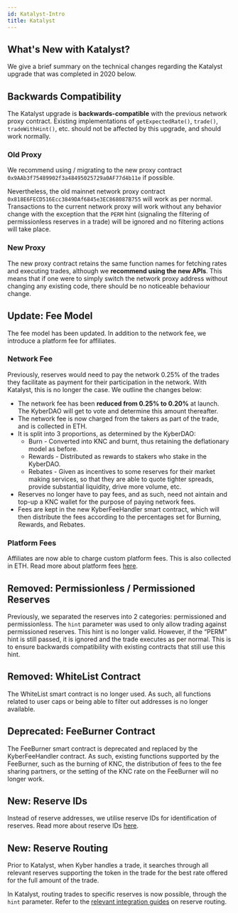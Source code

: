 ```yaml
---
id: Katalyst-Intro
title: Katalyst
---
```

[//]: # (tagline)
## What's New with Katalyst?

We give a brief summary on the technical changes regarding the Katalyst upgrade that was completed in 2020 below.

## Backwards Compatibility

The Katalyst upgrade is **backwards-compatible** with the previous network proxy contract. Existing implementations of `getExpectedRate()`, `trade()`, `tradeWithHint()`, etc. should not be affected by this upgrade, and should work normally.

### Old Proxy

We recommend using / migrating to the new proxy contract `0x9AAb3f75489902f3a48495025729a0AF77d4b11e` if possible.

Nevertheless, the old mainnet network proxy contract `0x818E6FECD516Ecc3849DAf6845e3EC868087B755` will work as per normal. Transactions to the current network proxy will work without any behavior change with the exception that the `PERM` hint (signaling the filtering of permissionless reserves in a trade) will be ignored and no filtering actions will take place.

### New Proxy

The new proxy contract retains the same function names for fetching rates and executing trades, although we **recommend using the new APIs**. This means that if one were to simply switch the network proxy address without changing any existing code, there should be no noticeable behaviour change.


## Update: Fee Model

The fee model has been updated. In addition to the network fee, we introduce a platform fee for affiliates.

### Network Fee

Previously, reserves would need to pay the network 0.25% of the trades they facilitate as payment for their participation in the network. With Katalyst, this is no longer the case. We outline the changes below:

* The network fee has been **reduced from 0.25% to 0.20%** at launch. The KyberDAO will get to vote and determine this amount thereafter.
* The network fee is now charged from the takers as part of the trade, and is collected in ETH.
* It is split into 3 proportions, as determined by the KyberDAO:
  * Burn - Converted into KNC and burnt, thus retaining the deflationary model as before.
  * Rewards - Distributed as rewards to stakers who stake in the KyberDAO.
  * Rebates - Given as incentives to some reserves for their market making services, so that they are able to quote tighter spreads, provide substantial liquidity, drive more volume, etc.
* Reserves no longer have to pay fees, and as such, need not aintain and top-up a KNC wallet for the purpose of paying network fees.
* Fees are kept in the new KyberFeeHandler smart contract, which will then distribute the fees according to the percentages set for Burning, Rewards, and Rebates.

### Platform Fees

Affiliates are now able to charge custom platform fees. This is also collected in ETH. Read more about platform fees [here](integrations-platformfees.md).

## Removed: Permissionless / Permissioned Reserves

Previously, we separated the reserves into 2 categories: permissioned and permissionless. The `hint` parameter was used to only allow trading against permissioned reserves. This hint is no longer valid. However, if the “PERM” hint is still passed, it is ignored and the trade executes as per normal. This is to ensure backwards compatibility with existing contracts that still use this hint.

## Removed: WhiteList Contract

The WhiteList smart contract is no longer used. As such, all functions related to user caps or being able to filter out addresses is no longer available.

## Deprecated: FeeBurner Contract

The FeeBurner smart contract is deprecated and replaced by the KyberFeeHandler contract. As such, existing functions supported by the FeeBurner, such as the burning of KNC, the distribution of fees to the fee sharing partners, or the setting of the KNC rate on the FeeBurner will no longer work.

## New: Reserve IDs

Instead of reserve addresses, we utilise reserve IDs for identification of reserves. Read more about reserve IDs [here](reserves-resIDs.md).

## New: Reserve Routing

Prior to Katalyst, when Kyber handles a trade, it searches through all relevant reserves supporting the token in the trade for the best rate offered for the full amount of the trade. 

In Katalyst, routing trades to specific reserves is now possible, through the `hint` parameter. Refer to the [relevant integration guides](integrations-intro.md) on reserve routing.
